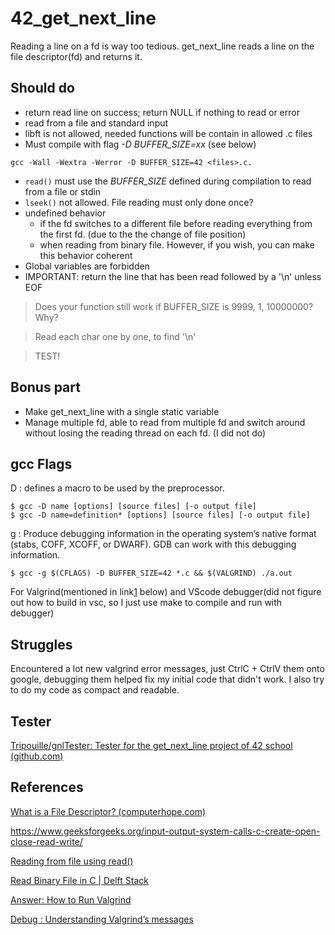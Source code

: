 # 42_get_next_line

Reading a line on a fd is way too tedious. 
get_next_line reads a line on the file descriptor(fd) and returns it.

## Should do 
- return read line on success; return NULL if nothing to read or error
- read from a file and standard input
- libft is not allowed, needed functions will be contain in allowed .c files
- Must compile with flag *-D BUFFER_SIZE=xx* (see below)

`gcc -Wall -Wextra -Werror -D BUFFER_SIZE=42 <files>.c.`
- `read()` must use the *BUFFER_SIZE* defined during compilation to read from a file or stdin
- `lseek()` not allowed. File reading must only done once? 
- undefined behavior 
	- if the fd switches to a different file before reading everything from the first fd. (due to the the change of file position)
	- when reading from binary file. However, if you wish, you can make this behavior coherent
- Global variables are forbidden
- IMPORTANT: return the line that has been read followed by a '\n' unless EOF

> Does your function still work if BUFFER_SIZE is 9999, 1, 10000000? Why?

> Read each char one by one, to find '\n'

> TEST!

## Bonus part
- Make get_next_line with a single static variable
- Manage multiple fd, able to read from multiple fd and switch around without losing the reading thread on each fd.
(I did not do)
## gcc Flags
D : defines a macro to be used by the preprocessor.
```
$ gcc -D name [options] [source files] [-o output file]  
$ gcc -D name=definition* [options] [source files] [-o output file]
```
g : Produce debugging information in the operating system’s native format (stabs, COFF, XCOFF, or DWARF). GDB can work with this debugging information.
```
$ gcc -g $(CFLAGS) -D BUFFER_SIZE=42 *.c && $(VALGRIND) ./a.out
```
For Valgrind(mentioned in link[1] below) and VScode debugger(did not figure out how to build in vsc, so I just use make to compile and run with debugger)
## Struggles
Encountered a lot new valgrind error messages, just CtrlC + CtrlV them onto google, debugging them helped fix my initial code that didn't work. I also try to do my code as compact and readable.

## Tester
[Tripouille/gnlTester: Tester for the get_next_line project of 42 school (github.com)](https://github.com/Tripouille/gnlTester)

## References
[What is a File Descriptor? (computerhope.com)](https://www.computerhope.com/jargon/f/file-descriptor.htm)

https://www.geeksforgeeks.org/input-output-system-calls-c-create-open-close-read-write/

[Reading from file using read()](https://stackoverflow.com/questions/19769542/reading-from-file-using-read-function)

[Read Binary File in C | Delft Stack](https://www.delftstack.com/howto/c/read-binary-file-in-c/)

[Answer: How to Run Valgrind](https://stackoverflow.com/questions/5134891/how-do-i-use-valgrind-to-find-memory-leaks)

[Debug : Understanding Valgrind’s messages](https://epitech-2022-technical-documentation.readthedocs.io/en/latest/valgrind.html)


[1]:(https://stackoverflow.com/questions/5134891/how-do-i-use-valgrind-to-find-memory-leaks)